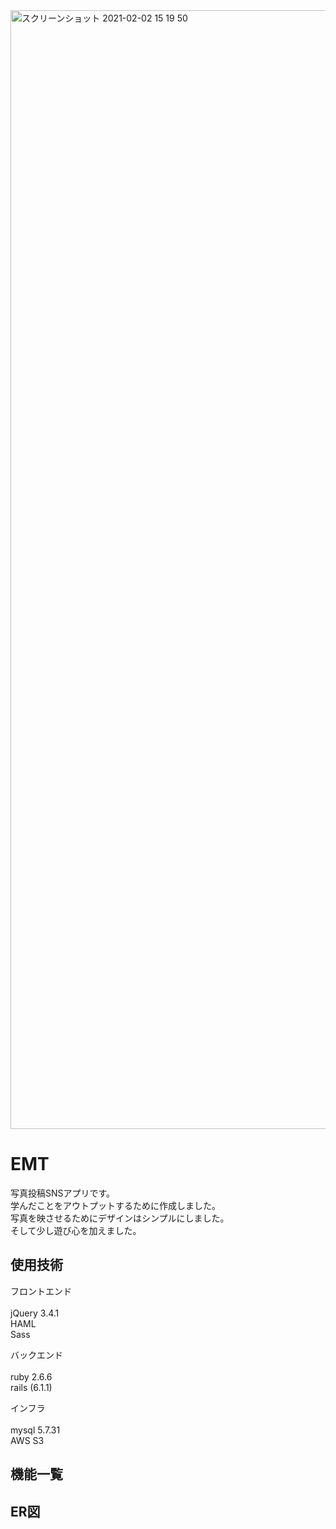 <img width="1790" alt="スクリーンショット 2021-02-02 15 19 50" src="https://user-images.githubusercontent.com/52486487/106562338-83ae2200-656d-11eb-8d03-e23e97c422e8.png">


# EMT

写真投稿SNSアプリです。<br>
学んだことをアウトプットするために作成しました。<br>
写真を映させるためにデザインはシンプルにしました。<br>
そして少し遊び心を加えました。

## 使用技術

フロントエンド<br>
<br>
jQuery 3.4.1<br>
HAML <br>
Sass<br> 

バックエンド<br>
<br>
ruby 2.6.6<br>
rails (6.1.1)<br>

インフラ<br>
<br>
mysql 5.7.31<br>
AWS S3<br>

## 機能一覧

## ER図



